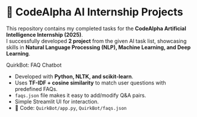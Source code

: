 # 🤖 CodeAlpha AI Internship Projects

This repository contains my completed tasks for the **CodeAlpha Artificial Intelligence Internship (2025)**.  
I successfully developed **2 project** from the given AI task list, showcasing skills in **Natural Language Processing (NLP), Machine Learning, and Deep Learning**.  




QuirkBot: FAQ Chatbot
- Developed with **Python, NLTK, and scikit-learn**.  
- Uses **TF-IDF + cosine similarity** to match user questions with predefined FAQs.  
- `faqs.json` file makes it easy to add/modify Q&A pairs.  
- Simple Streamlit UI for interaction.  
- 📂 Code: `QuirkBot/app.py`, `QuirkBot/faqs.json`  
